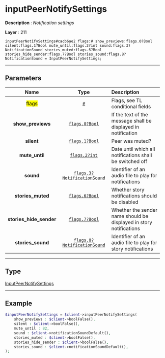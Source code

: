 # inputPeerNotifySettings

**Description** : *Notification settings*

**Layer** : 211

```tl
inputPeerNotifySettings#cacb6ae2 flags:# show_previews:flags.0?Bool silent:flags.1?Bool mute_until:flags.2?int sound:flags.3?NotificationSound stories_muted:flags.6?Bool stories_hide_sender:flags.7?Bool stories_sound:flags.8?NotificationSound = InputPeerNotifySettings;
```

---

## Parameters

| Name | Type | Description |
| :---: | :---: | :--- |
| <mark>flags</mark> | [`#`](type/#) | Flags, see TL conditional fields |
| **show_previews** | [`flags.0?Bool`](type/Bool) | If the text of the message shall be displayed in notification |
| **silent** | [`flags.1?Bool`](type/Bool) | Peer was muted? |
| **mute_until** | [`flags.2?int`](type/int) | Date until which all notifications shall be switched off |
| **sound** | [`flags.3?NotificationSound`](type/NotificationSound) | Identifier of an audio file to play for notifications |
| **stories_muted** | [`flags.6?Bool`](type/Bool) | Whether story notifications should be disabled |
| **stories_hide_sender** | [`flags.7?Bool`](type/Bool) | Whether the sender name should be displayed in story notifications |
| **stories_sound** | [`flags.8?NotificationSound`](type/NotificationSound) | Identifier of an audio file to play for story notifications |

---

## Type

[InputPeerNotifySettings](type/InputPeerNotifySettings)

---

## Example

```php
$inputPeerNotifySettings = $client->inputPeerNotifySettings(
	show_previews : $client->boolFalse(),
	silent : $client->boolFalse(),
	mute_until : 82,
	sound : $client->notificationSoundDefault(),
	stories_muted : $client->boolFalse(),
	stories_hide_sender : $client->boolFalse(),
	stories_sound : $client->notificationSoundDefault(),
);
```